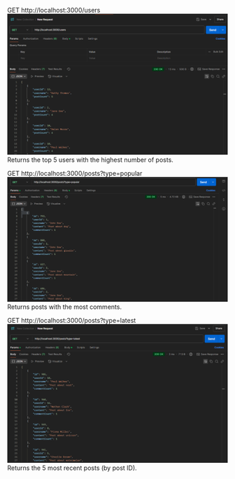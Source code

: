 GET http://localhost:3000/users
![alt text](image.png)
Returns the top 5 users with the highest number of posts.


GET http://localhost:3000/posts?type=popular 
![alt text](image-1.png)
Returns posts with the most comments.

GET http://localhost:3000/posts?type=latest
![alt text](image-2.png)
Returns the 5 most recent posts (by post ID).



